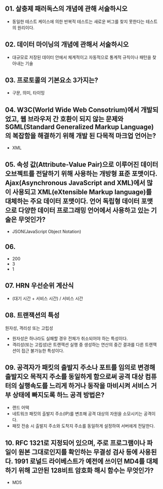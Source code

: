 ## 01. 살충제 패러독스의 개념에 관해 서술하시오
- 동일한 테스트 케이스에 의한 반복적 테스트는 새로운 버그를 찾지 못한다는 테스트의 원리이다.

## 02. 데이터 마이닝의 개념에 관해서 서술하시오
- 대규모로 저장된 데이터 안에서 체계적이고 자동적으로 통계적 규칙이나 패턴을 찾아내는 기술

## 03. 프로토콜의 기본요소 3가지는?
- 구문, 의미, 타이밍

## 04. W3C(World Wide Web Consotrium)에서 개발되었고, 웹 브라우저 간 호환이 되지 않는 문제와 SGML(Standard Generalized Markup Language)의 복잡함을 해결하기 위해 개발 된 다목적 마크업 언어는?
- XML

## 05. 속성 값(Attribute-Value Pair)으로 이루어진 데이터 오브젝트를 전달하기 위해 사용하는 개방형 표준 포맷이다. Ajax(Asynchronous JavaScript and XML)에서 많이 사용되고 XML(eXtensible Markup language)를 대체하는 주요 데이터 포맷이다. 언어 독립형 데이터 포맷으로 다양한 데이터 프로그래밍 언어에서 사용하고 있는 기술은 무엇인가?
- JSON(JavaScript Object Notation)

## 06. 
- 200
- 3
- 1

## 07. HRN 우선순위 계산식
- (대기 시간 + 서비스 시간) / 서비스 시간

## 08. 트랜잭션의 특성
원자성, 격리성 또는 고립성
- 원자성은 하나라도 실패할 경우 전체가 취소되어야 하는 특성이다.
- 격리성(또는 고립성)은 트랜잭션 실행 중 생성하는 연산의 중간 결과를 다른 트랜잭션이 접근 불가능한 특성이다.

## 09. 공격자가 패킷의 출발지 주소나 포트를 임의로 변경해 출발지오 목적지 주소를 동일하게 함으로써 공격 대상 컴퓨터의 실행속도를 느리게 하거나 동작을 마비시켜 서비스 거부 상태에 빠지도록 하느 공격 방법은?
- 랜드 어택
- 네트워크 패킷의 출발지 주소(IP)를 변조해 공격 대상의 자원을 소모시키는 공격이다.
- 패킷 전송 시 출발지 주소와 도착지 주소를 동일하게 설정하여 서버에게 전달한다.

## 10. RFC 1321로 지정되어 있으며, 주로 프로그램이나 파일이 원본 그대로인지를 확인하는 무결성 검사 등에 사용된다. 1991 로널드 라이베스트가 예전에 쓰이던 MD4를 대체하기 위해 고안된 128비트 암호화 해시 함수는 무엇인가?

- MD5